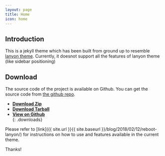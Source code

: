 ```yaml
---
layout: page
title: Home
icon: home
---
```


## Introduction

This is a jekyll theme which has been built from ground up to resemble [lanyon theme](http://lanyon.getpoole.com/). Currently, it doesnot support all the features of lanyon theme (like sidebar positioning)

## Download

The source code of the project is available on Github. You can get the source code from [the github repo](https://github.com/sonapraneeth-a/reboot-lanyon/tree/master-v2).

- [**Download Zip** <br/> <i class="fa fa-file-archive" style="font-size: 1.15em;"></i>](https://github.com/sonapraneeth-a/reboot-lanyon/archive/v{{site.version}}.zip)
- [**Download Tarball** <br/> <i class="zmdi zmdi-archive" style="font-size: 1.15em;"></i>](https://github.com/sonapraneeth-a/reboot-lanyon/archive/v{{site.version}}.tar.gz)
- [**View on Github** <br/> <i class="fab fa-github" style="font-size: 1.15em;"></i>](https://github.com/sonapraneeth-a/reboot-lanyon/tree/master-v2)
{: .downloads}

Please refer to [link]({{ site.url }}{{ site.baseurl }}/blog/2018/02/12/reboot-lanyon/) for instructions on how to use and features available in the current theme.

Thanks!
